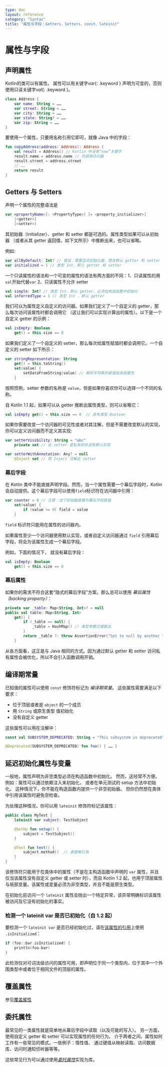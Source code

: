 ```yaml
---
type: doc
layout: reference
category: "Syntax"
title: "属性与字段：Getters、Setters、const、lateinit"
---
```


# 属性与字段

## 声明属性

Kotlin的类可以有属性。
属性可以用关键字*var*{: .keyword } 声明为可变的，否则使用只读关键字*val*{: .keyword }。


```kotlin
class Address {
    var name: String = ……
    var street: String = ……
    var city: String = ……
    var state: String? = ……
    var zip: String = ……
}
```


要使用一个属性，只要用名称引用它即可，就像 Java 中的字段：


```kotlin
fun copyAddress(address: Address): Address {
    val result = Address() // Kotlin 中没有“new”关键字
    result.name = address.name // 将调用访问器
    result.street = address.street
    // ……
    return result
}
```


## Getters 与 Setters

声明一个属性的完整语法是


```kotlin
var <propertyName>[: <PropertyType>] [= <property_initializer>]
    [<getter>]
    [<setter>]
```


其初始器（initializer）、getter 和 setter 都是可选的。属性类型如果可以从初始器
（或者从其 getter 返回值，如下文所示）中推断出来，也可以省略。

例如:


```kotlin
var allByDefault: Int? // 错误：需要显式初始化器，隐含默认 getter 和 setter
var initialized = 1 // 类型 Int、默认 getter 和 setter
```


一个只读属性的语法和一个可变的属性的语法有两方面的不同：1、只读属性的用 `val`开始代替`var` 2、只读属性不允许 setter


```kotlin
val simple: Int? // 类型 Int、默认 getter、必须在构造函数中初始化
val inferredType = 1 // 类型 Int 、默认 getter
```


我们可以为属性定义自定义的访问器。如果我们定义了一个自定义的 getter，那么每次访问该属性时都会调用它
（这让我们可以实现计算出的属性）。以下是一个自定义 getter 的示例：


```kotlin
val isEmpty: Boolean
    get() = this.size == 0
```


如果我们定义了一个自定义的 setter，那么每次给属性赋值时都会调用它。一个自定义的 setter 如下所示：


```kotlin
var stringRepresentation: String
    get() = this.toString()
    set(value) {
        setDataFromString(value) // 解析字符串并赋值给其他属性
    }
```


按照惯例，setter 参数的名称是 `value`，但是如果你喜欢你可以选择一个不同的名称。

自 Kotlin 1.1 起，如果可以从 getter 推断出属性类型，则可以省略它：


```kotlin
val isEmpty get() = this.size == 0  // 具有类型 Boolean
```


如果你需要改变一个访问器的可见性或者对其注解，但是不需要改变默认的实现，
你可以定义访问器而不定义其实现:


```kotlin
var setterVisibility: String = "abc"
    private set // 此 setter 是私有的并且有默认实现

var setterWithAnnotation: Any? = null
    @Inject set // 用 Inject 注解此 setter
```


### 幕后字段

在 Kotlin 类中不能直接声明字段。然而，当一个属性需要一个幕后字段时，Kotlin 会自动提供。这个幕后字段可以使用`field`标识符在访问器中引用：


```kotlin
var counter = 0 // 注意：这个初始器直接为幕后字段赋值
    set(value) {
        if (value >= 0) field = value
    }
```


`field` 标识符只能用在属性的访问器内。

如果属性至少一个访问器使用默认实现，或者自定义访问器通过 `field` 引用幕后字段，将会为该属性生成一个幕后字段。

例如，下面的情况下， 就没有幕后字段：


```kotlin
val isEmpty: Boolean
    get() = this.size == 0
```


### 幕后属性

如果你的需求不符合这套“隐式的幕后字段”方案，那么总可以使用 *幕后属性（backing property）*：


```kotlin
private var _table: Map<String, Int>? = null
public val table: Map<String, Int>
    get() {
        if (_table == null) {
            _table = HashMap() // 类型参数已推断出
        }
        return _table ?: throw AssertionError("Set to null by another thread")
    }
```


从各方面看，这正是与 Java 相同的方式。因为通过默认 getter 和 setter 访问私有属性会被优化，所以不会引入函数调用开销。


## 编译期常量

已知值的属性可以使用 `const` 修饰符标记为 _编译期常量_。
这些属性需要满足以下要求：

  * 位于顶层或者是 `object` 的一个成员
  * 用 `String` 或原生类型 值初始化
  * 没有自定义 getter

这些属性可以用在注解中：


```kotlin
const val SUBSYSTEM_DEPRECATED: String = "This subsystem is deprecated"

@Deprecated(SUBSYSTEM_DEPRECATED) fun foo() { …… }
```



## 延迟初始化属性与变量

一般地，属性声明为非空类型必须在构造函数中初始化。
然而，这经常不方便。例如：属性可以通过依赖注入来初始化，
或者在单元测试的 setup 方法中初始化。 这种情况下，你不能在构造函数内提供一个非空初始器。
但你仍然想在类体中引用该属性时避免空检查。

为处理这种情况，你可以用 `lateinit` 修饰符标记该属性：


```kotlin
public class MyTest {
    lateinit var subject: TestSubject

    @SetUp fun setup() {
        subject = TestSubject()
    }

    @Test fun test() {
        subject.method()  // 直接解引用
    }
}
```


该修饰符只能用于在类体中的属性（不是在主构造函数中声明的 `var` 属性，并且仅<!--
-->当该属性没有自定义 getter 或 setter 时），而自 Kotlin 1.2 起，也用于顶层属性与<!--
-->局部变量。该属性或变量必须为非空类型，并且不能是原生类型。

在初始化前访问一个 `lateinit` 属性会抛出一个特定异常，该异常明确标识该属性<!--
-->被访问及它没有初始化的事实。

### 检测一个 lateinit var 是否已初始化（自 1.2 起）

要检测一个 `lateinit var` 是否已经初始化过，请在[该属性的引用](reflection.html#属性引用)上使用
`.isInitialized`：


```kotlin
if (foo::bar.isInitialized) {
    println(foo.bar)
}
```


此检测仅对可词法级访问的属性可用，即声明位于同一个类型内、位于其中一个<!--
-->外围类型中或者位于相同文件的顶层的属性。

## 覆盖属性

参见[覆盖属性](classes.html#覆盖属性)

## 委托属性

最常见的一类属性就是简单地从幕后字段中读取（以及可能的写入）。
另一方面，使用自定义 getter 和 setter 可以实现属性的任何行为。
介于两者之间，属性如何工作有一些常见的模式。一些例子：惰性值、
通过键值从映射读取、访问数据库、访问时通知侦听器等等。

这些常见行为可以通过使用[_委托属性_](delegated-properties.html)实现为库。

